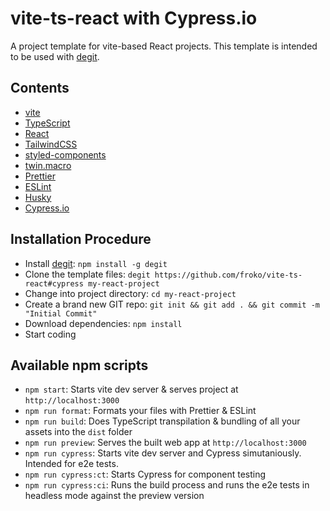 # vite-ts-react with Cypress.io

A project template for vite-based React projects.
This template is intended to be used with [degit](https://github.com/Rich-Harris/degit#readme).

## Contents

- [vite](https://vitejs.dev/)
- [TypeScript](https://www.typescriptlang.org/)
- [React](https://reactjs.org/)
- [TailwindCSS](https://tailwindcss.com/)
- [styled-components](https://styled-components.com/)
- [twin.macro](https://github.com/ben-rogerson/twin.macro)
- [Prettier](https://prettier.io/)
- [ESLint](https://eslint.org/)
- [Husky](https://typicode.github.io/husky/#/)
- [Cypress.io](https://www.cypress.io/)

## Installation Procedure

- Install [degit](https://github.com/Rich-Harris/degit#readme): `npm install -g degit`
- Clone the template files: `degit https://github.com/froko/vite-ts-react#cypress my-react-project`
- Change into project directory: `cd my-react-project`
- Create a brand new GIT repo: `git init && git add . && git commit -m "Initial Commit"`
- Download dependencies: `npm install`
- Start coding

## Available npm scripts

- `npm start`: Starts vite dev server & serves project at `http://localhost:3000`
- `npm run format`: Formats your files with Prettier & ESLint
- `npm run build`: Does TypeScript transpilation & bundling of all your assets into the `dist` folder
- `npm run preview`: Serves the built web app at `http://localhost:3000`
- `npm run cypress`: Starts vite dev server and Cypress simutaniously. Intended for e2e tests.
- `npm run cypress:ct`: Starts Cypress for component testing
- `npm run cypress:ci`: Runs the build process and runs the e2e tests in headless mode against the preview version
